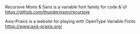Recursive Mono & Sans is a variable font family for code & UI
https://github.com/thundernixon/recursive

Axis-Praxis is a website for playing with OpenType Variable Fonts
https://www.axis-praxis.org/
